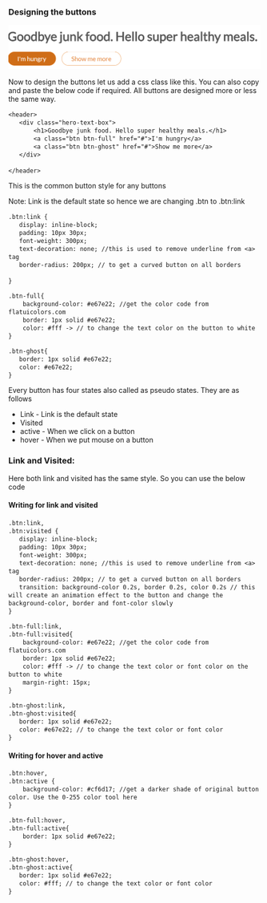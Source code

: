 ### Designing the buttons

![Buttons](images/buttons.png "Buttons")

Now to design the buttons let us add a css class like this. You can also copy and paste the below code if required. All buttons are designed more or less the same way.

```
<header>	
   <div class="hero-text-box">       
       <h1>Goodbye junk food. Hello super healthy meals.</h1>
       <a class="btn btn-full" href="#">I'm hungry</a> 
       <a class="btn btn-ghost" href="#">Show me more</a>
   </div>

</header>
```

This is the common button style for any buttons

Note: Link is the default state so hence we are changing .btn to .btn:link

```
.btn:link {
   display: inline-block;
   padding: 10px 30px;
   font-weight: 300px;
   text-decoration: none; //this is used to remove underline from <a> tag
   border-radius: 200px; // to get a curved button on all borders
   
}
```

```
.btn-full{
	background-color: #e67e22; //get the color code from flatuicolors.com
	border: 1px solid #e67e22;
	color: #fff -> // to change the text color on the button to white
}
```

```  
.btn-ghost{
   border: 1px solid #e67e22;
   color: #e67e22;
}

```

Every button has four states also called as pseudo states. They are as follows

* Link - Link is the default state
* Visited
* active - When we click on a button
* hover - When we put mouse on a button

 ### Link and Visited:

Here both link and visited has the same style. So you can use the below code

  #### Writing for link and visited

```
.btn:link,
.btn:visited {
   display: inline-block;
   padding: 10px 30px;
   font-weight: 300px;
   text-decoration: none; //this is used to remove underline from <a> tag
   border-radius: 200px; // to get a curved button on all borders
   transition: background-color 0.2s, border 0.2s, color 0.2s // this will create an animation effect to the button and change the background-color, border and font-color slowly
}
```


```
.btn-full:link,
.btn-full:visited{
	background-color: #e67e22; //get the color code from flatuicolors.com
	border: 1px solid #e67e22;
	color: #fff -> // to change the text color or font color on the button to white
	margin-right: 15px;
}
```

```  
.btn-ghost:link,
.btn-ghost:visited{
   border: 1px solid #e67e22;
   color: #e67e22; // to change the text color or font color
}

```

 #### Writing for hover and active

```
.btn:hover,
.btn:active {
	background-color: #cf6d17; //get a darker shade of original button color. Use the 0-255 color tool here
}

```

```
.btn-full:hover,
.btn-full:active{
	border: 1px solid #e67e22;
}
```

```  
.btn-ghost:hover,
.btn-ghost:active{
   border: 1px solid #e67e22;
   color: #fff; // to change the text color or font color
}

```
